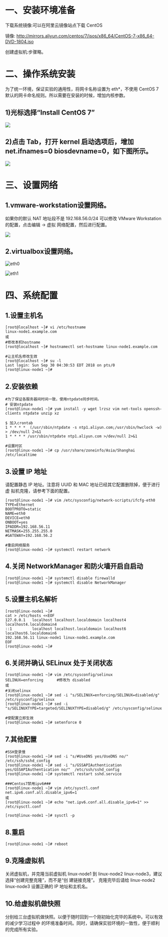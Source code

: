 # 一、安装环境准备

下载系统镜像:可以在阿里云镜像站点下载 CentOS 

镜像: http://mirrors.aliyun.com/centos/7/isos/x86_64/CentOS-7-x86_64-DVD-1804.iso

创建虚拟机:步骤略。


# 二、操作系统安装
 为了统一环境，保证实验的通用性，将网卡名称设置为 eth*，不使用 CentOS 7 默认的网卡命名规则。所以需要在安装的时候，增加内核参数。
 
 ## 1)光标选择“Install CentOS 7”
 
  ![](https://github.com/Lancger/opsfull/blob/master/images/install%20centos7.png)

 ## 2)点击 Tab，打开 kernel 启动选项后，增加 net.ifnames=0 biosdevname=0，如下图所示。
 
  ![](https://github.com/Lancger/opsfull/blob/master/images/change%20network.png)

# 三、设置网络

## 1.vmware-workstation设置网络。

如果你的默认 NAT 地址段不是 192.168.56.0/24 可以修改 VMware Workstation 的配置，点击编辑 -> 虚拟 网络配置，然后进行配置。

  ![](https://github.com/Lancger/opsfull/blob/master/images/vmware-network.png)

## 2.virtualbox设置网络。

  ![eth0](https://github.com/Lancger/opsfull/blob/master/images/virtualbox-network-eth0.jpg)
  
  ![eth1](https://github.com/Lancger/opsfull/blob/master/images/virtualbox-network-eth1.png)

# 四、系统配置

## 1.设置主机名
```
[root@localhost ~]# vi /etc/hostname 
linux-node1.example.com
或
#修改本机hostname
[root@localhost ~]# hostnamectl set-hostname linux-node1.example.com

#让主机名修改生效
[root@localhost ~]# su -l
Last login: Sun Sep 30 04:30:53 EDT 2018 on pts/0
[root@linux-node1 ~]#
```

## 2.安装依赖
```
#为了保证各服务器间时间一致，使用ntpdate同步时间。
# 安装ntpdate
[root@linux-node1 ~]# yum install -y wget lrzsz vim net-tools openssh-clients ntpdate unzip xz

$ 加入crontab
1 * * * *  (/usr/sbin/ntpdate -s ntp1.aliyun.com;/usr/sbin/hwclock -w) > /dev/null 2>&1
1 * * * * /usr/sbin/ntpdate ntp1.aliyun.com >/dev/null 2>&1

#设置时区
[root@linux-node1 ~]# cp /usr/share/zoneinfo/Asia/Shanghai /etc/localtime
```

## 3.设置 IP 地址
  
  请配置静态 IP 地址。注意将 UUID 和 MAC 地址已经其它配置删除掉，便于进行虚 拟机克隆，请参考下面的配置。
```
[root@linux-node1 ~]# vim /etc/sysconfig/network-scripts/ifcfg-eth0 
TYPE=Ethernet
BOOTPROTO=static 
NAME=eth0 
DEVICE=eth0 
ONBOOT=yes 
IPADDR=192.168.56.11 
NETMASK=255.255.255.0 
#GATEWAY=192.168.56.2

#重启网络服务
[root@linux-node1 ~]# systemctl restart network
```



## 4.关闭 NetworkManager 和防火墙开启自启动
```
[root@linux-node1 ~]# systemctl disable firewalld 
[root@linux-node1 ~]# systemctl disable NetworkManager
```

## 5.设置主机名解析
```
[root@linux-node1 ~]#
cat > /etc/hosts <<EOF
127.0.0.1   localhost localhost.localdomain localhost4 localhost4.localdomain4
::1         localhost localhost.localdomain localhost6 localhost6.localdomain6
192.168.56.11 linux-node1 linux-node1.example.com
EOF
[root@linux-node1 ~]#
```

## 6.关闭并确认 SELinux 处于关闭状态
```
[root@linux-node1 ~]# vim /etc/sysconfig/selinux 
SELINUX=enforcing      #修改为 disabled
或
#关闭selinux
[root@linux-node1 ~]# sed -i "s/SELINUX=enforcing/SELINUX=disabled/g" /etc/sysconfig/selinux
[root@linux-node1 ~]# sed -i "s/SELINUXTYPE=targeted/SELINUXTYPE=disabled/g" /etc/sysconfig/selinux

#使配置立即生效
[root@linux-node1 ~]# setenforce 0 
```

## 7.其他配置
```
#SSH登录慢
[root@linux-node1 ~]# sed -i "s/#UseDNS yes/UseDNS no/"  /etc/ssh/sshd_config
[root@linux-node1 ~]# sed -i "s/GSSAPIAuthentication yes/GSSAPIAuthentication no/"  /etc/ssh/sshd_config
[root@linux-node1 ~]# systemctl restart sshd.service

###Centos7禁用ipv6###
[root@linux-node1 ~]# vim /etc/sysctl.conf 
net.ipv6.conf.all.disable_ipv6=1
或
[root@linux-node1 ~]# echo "net.ipv6.conf.all.disable_ipv6=1" >> /etc/sysctl.conf 

[root@linux-node1 ~]# sysctl -p
```

## 8.重启
```
[root@linux-node1 ~]# reboot
```

## 9.克隆虚拟机

关闭虚拟机，并克隆当前虚拟机 linux-node1 到 linux-node2 linux-node3，建议选择“创建完整克隆”，而不是“创 建链接克隆”。
克隆完毕后请给 linux-node2 linux-node3 设置正确的 IP 地址和主机名。

## 10.给虚拟机做快照

分别给三台虚拟机做快照。以便于随时回到一个刚初始化完毕的系统中。可以有效的减少学习过程中 的环境准备时间。同时，请确保实验环境的一致性，便于顺利的完成所有实验。

